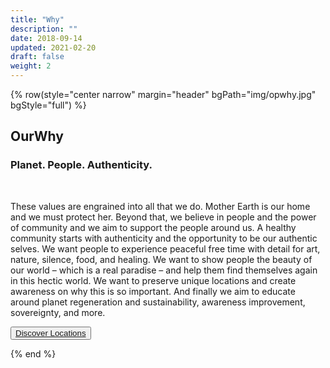 ```yaml
---
title: "Why"
description: ""
date: 2018-09-14
updated: 2021-02-20
draft: false
weight: 2
---
```


<!-- section 1 (JP) -->

{% row(style="center narrow" margin="header" bgPath="img/opwhy.jpg" bgStyle="full") %}

## OurWhy

### Planet. People. Authenticity.

<br>

These values are engrained into all that we do. Mother Earth is our home and we must protect her. Beyond that, we believe in people and the power of community and we aim to support the people around us. A healthy community starts with authenticity and the opportunity to be our authentic selves. We want people to experience peaceful free time with detail for art, nature, silence, food, and healing. We want to show people the beauty of our world – which is a real paradise – and help them find themselves again in this hectic world. We want to preserve unique locations and create awareness on why this is so important. And finally we aim to educate around planet regeneration and sustainability, awareness improvement, sovereignty, and more.

<button>[Discover Locations](/locations)</button>

{% end %}

